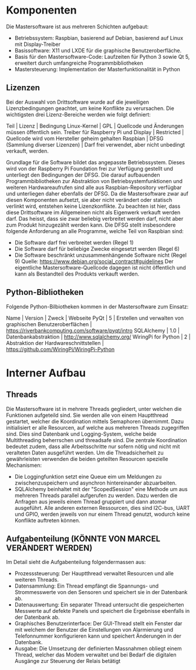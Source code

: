# Komponenten
Die Mastersoftware ist aus mehreren Schichten aufgebaut:
 - Betriebssystem: Raspbian, basierend auf Debian, basierend auf Linux mit Display-Treiber
 - Basissoftware: X11 und LXDE für die graphische Benutzeroberfläche.
 - Basis für den Mastersoftware-Code: Laufzeiten für Python 3 sowie Qt 5, erweitert durch umfangreiche Programmbibliotheken
 - Mastersteuerung: Implementation der Masterfunktionalität in Python

## Lizenzen
Bei der Auswahl von Drittsoftware wurde auf die jeweiligen Lizenzbedingungen geachtet, um keine Konflikte zu verursachen. Die wichtigsten drei Lizenz-Bereiche werden wie folgt definiert:

Teil                                 | Lizenz                            | Bedingung
Linux-Kernel                         | GPL                               | Quellcode und Änderungen müssen öffentlich sein.
Treiber für Raspberry Pi und Display | Restricted                        | Quellcode wird vom Hersteller geheim gehalten
Raspbian                             | DFSG (Sammlung diverser Lizenzen) | Darf frei verwendet, aber nicht unbedingt verkauft, werden.

Grundlage für die Software bildet das angepasste Betriebssystem. Dieses wird von der Raspberry Pi Foundation frei zur Verfügung gestellt und unterliegt den Bedingungen der DFSG. Die darauf aufbauenden Programmbibliotheken zur Abstraktion von Betriebsystemfunktionen und weiteren Hardwareaufrufen sind alle aus Raspbian-Repository verfügbar und unterliegen daher ebenfalls der DFSG.
Da die Mastersoftware zwar auf diesen Komponenten aufsetzt, sie aber nicht verändert oder statisch verlinkt wird, entstehen keine Lizenzkonflikte. Zu beachten ist hier, dass diese Drittsoftware im Allgemeinen nicht als Eigenwerk verkauft werden darf. Das heisst, dass sie zwar beliebig verbreitet werden darf, nicht aber zum Produkt hinzugezählt werden kann.
Die DFSG stellt insbesondere folgende Anforderung an alle Programme, welche Teil von Raspbian sind:
 - Die Software darf frei verbreitet werden (Regel 1)
 - Die Software darf für beliebige Zwecke eingesetzt werden (Regel 6)
 - Die Software beschränkt unzusammenhängende Software nicht (Regel 9)
Quelle: <https://www.debian.org/social_contract#guidelines>
Der eigentliche Mastersoftware-Quellcode dagegen ist nicht öffentlich und kann als Bestandteil des Produkts verkauft werden.

## Python-Bibliotheken
Folgende Python-Bilbiotheken kommen in der Mastersoftware zum Einsatz:

Name                | Version | Zweck                                                       | Webseite
PyQt                | 5       | Erstellen und verwalten von graphischen Benutzeroberflächen | <https://riverbankcomputing.com/software/pyqt/intro>
SQLAlchemy          | 1.0     | Datenbankabstraktion                                        | <http://www.sqlalchemy.org/>
WiringPi for Python | 2       | Abstraktion der  Hardwareschnittstellen                     | <https://github.com/WiringPi/WiringPi-Python>

# Interner Aufbau
## Threads
Die Mastersoftware ist in mehrere Threads gegliedert, unter welchen die Funktionen aufgeteild sind. Sie werden alle von einem Hauptthread gestartet, welcher die Koordination mittels Semaphoren übernimmt. Dazu initialisiert er alle Resourcen, auf welche aus mehreren Threads zugegriffen sind. Dies sind Datenbank und Logging-System, welche beide Multithreading beherrschen und threadsafe sind. Die zentrale Koordination bedeutet zudem, dass alle Arbeitsschritte nur sofern nötig und nicht mit veralteten Daten ausgeführt werden.
Um die Threadsicherheit zu gewährleisten verwenden die beiden geteilten Resourcen spezielle Mechanismen:
 - Die Loggingfunktion setzt eine Queue eim um Meldungen zu zwischenzuspeichern und asynchron hintereinander abzuarbeiten.
 - SQLAlchemy beinhaltet mit der "ScopedSession" eine Methode um aus mehreren Threads parallel aufgerufen zu werden. Dazu werden die Anfragen aus jeweils einem Thread gruppiert und dann atomar ausgeführt.
Alle anderen externen Ressourcen, dies sind I2C-bus, UART und GPIO, werden jeweils von nur einem Thread genutzt, wodurch keine Konflikte auftreten können.

## Aufgabenteilung (KÖNNTE VON MARCEL VERÄNDERT WERDEN)
Im Detail sieht die Aufgabenteilung folgendermassen aus:
 - Prozesssteuerung: Der Hauptthread verwaltet Resourcen und alle weiteren Threads.
 - Datensammlung: Ein Thread empfängt die Spannungs- und Strommesswerte von den Sensoren und speichert sie in der Datenbank ab.
 - Datenauswertung: Ein separater Thread untersucht die gespeicherten Messwerte auf defekte Panels und speichert die Ergebnisse ebenfalls in der Datenbank ab.
 - Graphisches Benutzerinterface: Der GUI-Thread stellt ein Fenster dar mit welchem der Benutzer die Einstellungen von Alarmierung und Telefonnummer konfigurieren kann und speichert Änderungen in der Datenbank.
 - Ausgabe: Die Umsetzung der definierten Massnahmen obliegt einem Thread, welcher das Modem verwaltet und bei Bedarf die digitalen Ausgänge zur Steuerung der Relais betätigt
